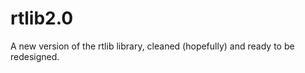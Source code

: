rtlib2.0
========

A new version of the rtlib library, cleaned (hopefully) and ready to be redesigned. 
